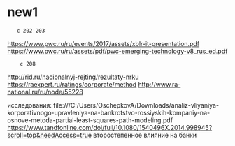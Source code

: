 # new1

       c 202-203
 https://www.pwc.ru/ru/events/2017/assets/xblr-it-presentation.pdf
 https://www.pwc.ru/ru/assets/pdf/pwc-emerging-technology-v8_rus_ed.pdf
 
 
        с 208
        
 http://rid.ru/nacionalnyj-rejting/rezultaty-nrku
 https://raexpert.ru/ratings/corporate/method
 http://www.ra-national.ru/ru/node/55228
 
 исследования:
 file:///C:/Users/OschepkovA/Downloads/analiz-vliyaniya-korporativnogo-upravleniya-na-bankrotstvo-rossiyskih-kompaniy-na-osnove-metoda-partial-least-squares-path-modeling.pdf
 https://www.tandfonline.com/doi/full/10.1080/1540496X.2014.998945?scroll=top&needAccess=true  второстепенное влияние на банки
 
